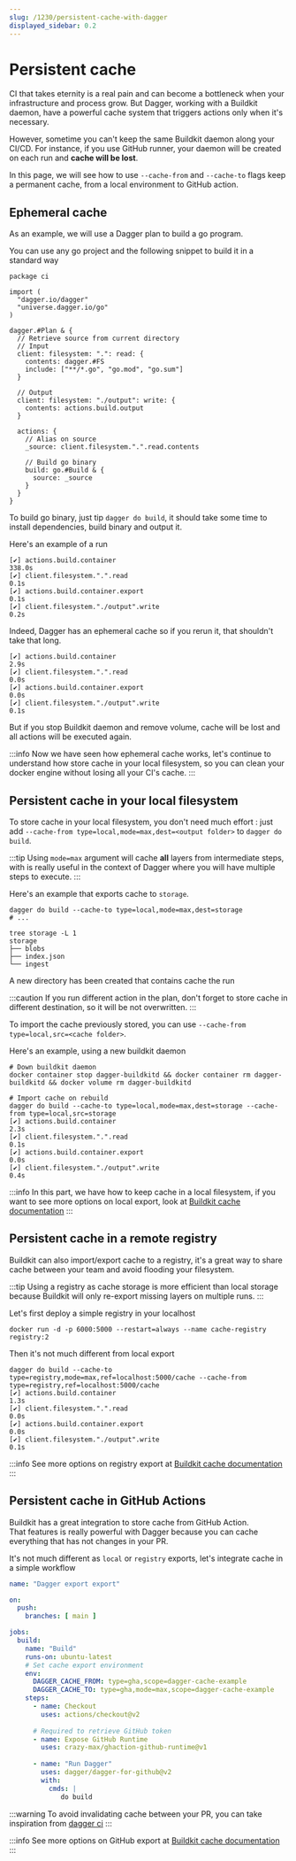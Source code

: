 ```yaml
---
slug: /1230/persistent-cache-with-dagger
displayed_sidebar: 0.2
---
```


# Persistent cache

CI that takes eternity is a real pain and can become a bottleneck when your
infrastructure and process grow. But Dagger, working with a Buildkit daemon,
have a powerful cache system that triggers actions only when it's necessary.

However, sometime you can't keep the same Buildkit daemon along your CI/CD.
For instance, if you use GitHub runner, your daemon will be created on each
run and **cache will be lost**.

In this page, we will see how to use `--cache-from` and `--cache-to` flags
keep a permanent cache, from a local environment to GitHub action.

## Ephemeral cache

As an example, we will use a Dagger plan to build a go program.

You can use any go project and the following snippet to build it in a
standard way

```cue
package ci

import (
  "dagger.io/dagger"
  "universe.dagger.io/go"
)

dagger.#Plan & {
  // Retrieve source from current directory
  // Input
  client: filesystem: ".": read: {
    contents: dagger.#FS
    include: ["**/*.go", "go.mod", "go.sum"]
  }

  // Output
  client: filesystem: "./output": write: {
    contents: actions.build.output
  }

  actions: {
    // Alias on source
    _source: client.filesystem.".".read.contents

    // Build go binary
    build: go.#Build & {
      source: _source
    }
  }
}
```

To build go binary, just tip `dagger do build`, it should take some time to
install dependencies, build binary and output it.

Here's an example of a run

```shell
[✔] actions.build.container                                               338.0s
[✔] client.filesystem.".".read                                              0.1s
[✔] actions.build.container.export                                          0.1s
[✔] client.filesystem."./output".write                                      0.2s
```

Indeed, Dagger has an ephemeral cache so if you rerun it, that shouldn't take
that long.

```shell
[✔] actions.build.container                                                 2.9s
[✔] client.filesystem.".".read                                              0.0s
[✔] actions.build.container.export                                          0.0s
[✔] client.filesystem."./output".write                                      0.1s
```

But if you stop Buildkit daemon and remove volume, cache will be lost and
all actions will be executed again.

:::info
Now we have seen how ephemeral cache works, let's continue to understand how
store cache in your local filesystem, so you can clean your docker engine without
losing all your CI's cache.
:::

## Persistent cache in your local filesystem

To store cache in your local filesystem, you don't need much effort : just
add `--cache-from type=local,mode=max,dest=<output folder>` to `dagger do build`.

:::tip
Using `mode=max` argument will cache **all** layers from intermediate
steps, with is really useful in the context of Dagger where you will have
multiple steps to execute.
:::

Here's an example that exports cache to `storage`.

```shell
dagger do build --cache-to type=local,mode=max,dest=storage 
# ...

tree storage -L 1   
storage
├── blobs
├── index.json
└── ingest
```

A new directory has been created that contains cache the run

:::caution
If you run different action in the plan, don't forget to store cache in different
destination, so it will be not overwritten.
:::

To import the cache previously stored, you can use `--cache-from type=local,src=<cache folder>`.

Here's an example, using a new buildkit daemon

```shell
# Down buildkit daemon
docker container stop dagger-buildkitd && docker container rm dagger-buildkitd && docker volume rm dagger-buildkitd

# Import cache on rebuild
dagger do build --cache-to type=local,mode=max,dest=storage --cache-from type=local,src=storage
[✔] actions.build.container                                                 2.3s
[✔] client.filesystem.".".read                                              0.1s
[✔] actions.build.container.export                                          0.0s
[✔] client.filesystem."./output".write                                      0.4s
```

:::info
In this part, we have how to keep cache in a local filesystem, if you want
to see more options on local export, look at [Buildkit cache documentation](https://github.com/moby/buildkit#local-directory-1)
:::

## Persistent cache in a remote registry

Buildkit can also import/export cache to a registry, it's a great way to share cache between your team and avoid
flooding your filesystem.

:::tip
Using a registry as cache storage is more efficient than local storage because Buildkit will only re-export
missing layers on multiple runs.
:::

Let's first deploy a simple registry in your localhost

```shell
docker run -d -p 6000:5000 --restart=always --name cache-registry registry:2
```

Then it's not much different from local export

```shell
dagger do build --cache-to type=registry,mode=max,ref=localhost:5000/cache --cache-from type=registry,ref=localhost:5000/cache
[✔] actions.build.container                                                 1.3s
[✔] client.filesystem.".".read                                              0.0s
[✔] actions.build.container.export                                          0.0s
[✔] client.filesystem."./output".write                                      0.1s
```

:::info
See more options on registry export at [Buildkit cache documentation](https://github.com/moby/buildkit#registry-push-image-and-cache-separately)
:::

## Persistent cache in GitHub Actions

Buildkit has a great integration to store cache from GitHub Action.  
That features is really powerful with Dagger because you can cache everything that has not changes in your PR.

It's not much different as `local` or `registry` exports, let's integrate cache in a
simple workflow

```yaml title=".github/workflows/build-example.cue"
name: "Dagger export export"

on:
  push:
    branches: [ main ]

jobs:
  build:
    name: "Build"
    runs-on: ubuntu-latest
    # Set cache export environment
    env:
      DAGGER_CACHE_FROM: type=gha,scope=dagger-cache-example
      DAGGER_CACHE_TO: type=gha,mode=max,scope=dagger-cache-example
    steps:
      - name: Checkout
        uses: actions/checkout@v2
          
      # Required to retrieve GitHub token    
      - name: Expose GitHub Runtime
        uses: crazy-max/ghaction-github-runtime@v1
      
      - name: "Run Dagger"
        uses: dagger/dagger-for-github@v2
        with:
          cmds: |
             do build
```

:::warning
To avoid invalidating cache between your PR, you can take inspiration from [dagger ci](https://github.com/dagger/dagger/blob/main/.github/workflows/dagger-ci.yml#L61)
:::

:::info
See more options on GitHub export at [Buildkit cache documentation](https://github.com/moby/buildkit#github-actions-cache-experimental)
:::
